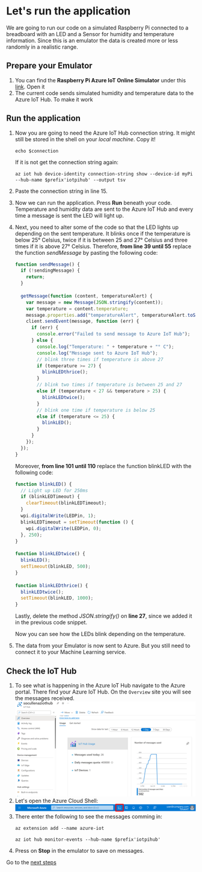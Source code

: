 # Let's run the application

We are going to run our code on a simulated Raspberry Pi connected to a breadboard with an LED and a Sensor for humidity and temperature information. Since this is an emulator the data is created more or less randomly in a realistic range.

## Prepare your Emulator

1. You can find the **Raspberry Pi Azure IoT Online Simulator** under this [link](https://azure-samples.github.io/raspberry-pi-web-simulator/#getstarted). Open it
1. The current code sends simulated humidity and temperature data to the Azure IoT Hub. To make it work

## Run the application

1. Now you are going to need the Azure IoT Hub connection string.
   It might still be stored in the shell on your _local machine_. Copy it!
   ```shell
   echo $connection
   ```
   If it is not get the connection string again:
   ```shell
   az iot hub device-identity connection-string show --device-id myPi --hub-name $prefix'iotpihub' --output tsv
   ```
1. Paste the connection string in line 15.
1. Now we can run the application. Press **Run** beneath your code.
   Temperature and humidity data are sent to the Azure IoT Hub and every time a message is sent the LED will light up.
1. Next, you need to alter some of the code so that the LED lights up depending on the sent temperature. It blinks once if the temperature is below 25° Celsius, twice if it is between 25 and 27° Celsius and three times if it is above 27° Celsius. Therefore, **from line 39 until 55** replace the function _sendMessage_ by pasting the following code:

   ```javascript
   function sendMessage() {
     if (!sendingMessage) {
       return;
     }

     getMessage(function (content, temperatureAlert) {
       var message = new Message(JSON.stringify(content));
       var temperature = content.temperature;
       message.properties.add("temperatureAlert", temperatureAlert.toString());
       client.sendEvent(message, function (err) {
         if (err) {
           console.error("Failed to send message to Azure IoT Hub");
         } else {
           console.log("Temperature: " + temperature + "° C");
           console.log("Message sent to Azure IoT Hub");
           // blink three times if temperature is above 27
           if (temperature >= 27) {
             blinkLEDthrice();
           }
           // blink two times if temperature is between 25 and 27
           else if (temperature < 27 && temperature > 25) {
             blinkLEDtwice();
           }
           // blink one time if temperature is below 25
           else if (temperature <= 25) {
             blinkLED();
           }
         }
       });
     });
   }
   ```

   Moreover, **from line 101 until 110** replace the function blinkLED with the following code:

   ```javascript
   function blinkLED() {
     // Light up LED for 250ms
     if (blinkLEDTimeout) {
       clearTimeout(blinkLEDTimeout);
     }
     wpi.digitalWrite(LEDPin, 1);
     blinkLEDTimeout = setTimeout(function () {
       wpi.digitalWrite(LEDPin, 0);
     }, 250);
   }

   function blinkLEDtwice() {
     blinkLED();
     setTimeout(blinkLED, 500);
   }

   function blinkLEDthrice() {
     blinkLEDtwice();
     setTimeout(blinkLED, 1000);
   }
   ```

   Lastly, delete the method _JSON.stringify()_ on **line 27**, since we added it in the previous code snippet.

   Now you can see how the LEDs blink depending on the temperature.

1. The data from your Emulator is now sent to Azure. But you still need to connect it to your Machine Learning service.

## Check the IoT Hub

1. To see what is happening in the Azure IoT Hub navigate to the Azure portal. There find your Azure IoT Hub. On the `Overview` site you will see the messages received.
   ![See the Overview site of the Azure IoT Hub](/images/03iothubinfo.png)
1. Let's open the Azure Cloud Shell:
   ![Image of the upper bar in the Azure portal with focus on the Cloud Shell icon](/images/00portalshell.png)
1. There enter the following to see the messages comming in:
   ```shell
   az extension add --name azure-iot
   ```
   ```shell
   az iot hub monitor-events --hub-name $prefix'iotpihub'
   ```
1. Press on **Stop** in the emulator to save on messages.

Go to the [next steps](./04_emu_function.md)
